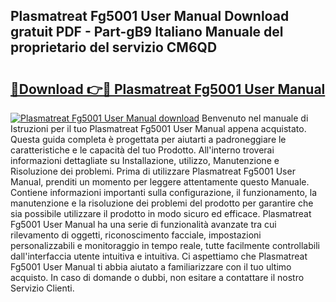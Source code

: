 ## Plasmatreat Fg5001 User Manual Download gratuit PDF - Part-gB9 Italiano Manuale del proprietario del servizio CM6QD

# <h2><a href="http://df9toz.blite.top/?on=Plasmatreat+Fg5001+User+Manual">🔗Download 👉🔴 Plasmatreat Fg5001 User Manual</a></h2>

[![Plasmatreat Fg5001 User Manual download](https://i.imgur.com/lujVjoI.png)](http://df9toz.blite.top/?on=Plasmatreat+Fg5001+User+Manual)
Benvenuto nel manuale di Istruzioni per il tuo Plasmatreat Fg5001 User Manual appena acquistato. Questa guida completa è progettata per aiutarti a padroneggiare le caratteristiche e le capacità del tuo Prodotto. All'interno troverai informazioni dettagliate su Installazione, utilizzo, Manutenzione e Risoluzione dei problemi. Prima di utilizzare Plasmatreat Fg5001 User Manual, prenditi un momento per leggere attentamente questo Manuale. Contiene informazioni importanti sulla configurazione, il funzionamento, la manutenzione e la risoluzione dei problemi del prodotto per garantire che sia possibile utilizzare il prodotto in modo sicuro ed efficace. Plasmatreat Fg5001 User Manual ha una serie di funzionalità avanzate tra cui rilevamento di oggetti, riconoscimento facciale, impostazioni personalizzabili e monitoraggio in tempo reale, tutte facilmente controllabili dall'interfaccia utente intuitiva e intuitiva. Ci aspettiamo che Plasmatreat Fg5001 User Manual ti abbia aiutato a familiarizzare con il tuo ultimo acquisto. In caso di domande o dubbi, non esitare a contattare il nostro Servizio Clienti.
